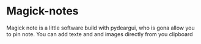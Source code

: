 # Magick-notes


Magick note is a little software build with pydeargui, who is gona allow you to pin note. You can add texte and  and images directly from you clipboard